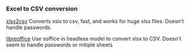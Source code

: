 ### Excel to CSV conversion

[xlsx2csv](https://github.com/dilshod/xlsx2csv)
Converts xslx to csv, fast, and works for huge xlsx files. Doesn't handle passwords.

[libreoffice](http://shades-of-orange.com/post/How-to-Convert-an-XSLX-File-to-CSV-with-UTF-8-Encoding-Using-LibreOffice-OpenOffice)
Use soffice in headless model to convert xlsx to CSV. Doesn't seem to handle passwords or mltiple sheets 

